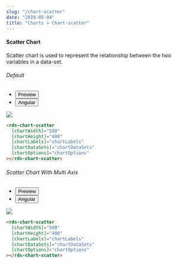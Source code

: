 ```yaml
---
slug: "/chart-scatter"
date: "2019-05-04"
title: "Charts > Chart-scatter"
---
```


<!-- CSS only -->
<link href="https://cdn.jsdelivr.net/npm/bootstrap@5.1.3/dist/css/bootstrap.min.css" rel="stylesheet" integrity="sha384-1BmE4kWBq78iYhFldvKuhfTAU6auU8tT94WrHftjDbrCEXSU1oBoqyl2QvZ6jIW3" crossorigin="anonymous">
<link rel="stylesheet" href="../../../../../../../raaghu/src/assets/css/style-elements.css">
<link rel="stylesheet" href="../../../../../../../raaghu/src/assets/css/main.css">

#### Scatter Chart

<p class="">Scatter chart is used to represent the relationship between the two variables in a data-set.</p>

<section class="py-4">
    <h6>Default</h6>
    <div class="py-3">
      <div class="cust-tabs">
        <ul class="nav nav-tabs" id="myTab" role="tablist">
          <li class="nav-item" role="presentation">
            <button class="nav-link active" id="PreviewBasic-tab" data-bs-toggle="tab" data-bs-target="#PreviewBasic" type="button" role="tab" aria-controls="PreviewBasic" aria-selected="true">Preview </button>
          </li>
          <li class="nav-item" role="presentation">
            <button class="nav-link" id="AngularBasic-tab" data-bs-toggle="tab" data-bs-target="#AngularBasic" type="button" role="tab" aria-controls="AngularBasic" aria-selected="false"><i class="bi bi-code-slash" style="font-size:1.0rem"></i> Angular</button>
          </li>
        </ul>
      </div>
      <div class="tab-content card border" id="myTabContent">
        <div class="tab-pane fade show active" id="PreviewBasic" role="tabpanel" aria-labelledby="PreviewBasic-tab">
          <div class="contents p-5">                                            
            <div class="row">
              <div class="col-md-12">
                <img src="/images/scatter-chart-basic.png" class="img-fluid w-50">
              </div> 
            </div>
          </div>
        </div>
        <div class="tab-pane fade show" id="AngularBasic" role="tabpanel" aria-labelledby="AngularBasic-tab">
          <div class="contents bg-code">
<div class="row  m-0 p-4">

```html
<rds-chart-scatter
  [chartWidth]="500"
  [chartHeight]="400"
  [chartLabels]="chartLabels"
  [chartDataSets]="chartDataSets"
  [chartOptions]="chartOptions"
></rds-chart-scatter>
```

</div>
          </div>
        </div>
      </div>
    </div>
  </section>

  <section class="py-4">
    <h6>Scatter Chart With Multi Axis</h6>
    <div class="py-3">
      <div class="cust-tabs">
        <ul class="nav nav-tabs" id="myTab" role="tablist">
          <li class="nav-item" role="presentation">
            <button class="nav-link active" id="PreviewMulti-tab" data-bs-toggle="tab" data-bs-target="#PreviewMulti" type="button" role="tab" aria-controls="PreviewMulti" aria-selected="true">Preview </button>
          </li>
          <li class="nav-item" role="presentation">
            <button class="nav-link" id="AngularMulti-tab" data-bs-toggle="tab" data-bs-target="#AngularMulti" type="button" role="tab" aria-controls="AngularMulti" aria-selected="false"><i class="bi bi-code-slash" style="font-size:1.0rem"></i>Angular</button>
          </li>
        </ul>
      </div>
      <div class="tab-content card border" id="myTabContent">
        <div class="tab-pane fade show active" id="PreviewMulti" role="tabpanel" aria-labelledby="PreviewMulti-tab">
         <div class="contents p-5">                                            
            <div class="row">
              <div class="col-md-12">
                <img src="/images/scatter-chart-multiseries.png" class="img-fluid w-50">
              </div> 
            </div>
          </div>
        </div>
        <div class="tab-pane fade show" id="AngularMulti" role="tabpanel" aria-labelledby="AngularMulti-tab">
          <div class="contents bg-code">
<div class="row  m-0 p-4">

```html
<rds-chart-scatter
  [chartWidth]="500"
  [chartHeight]="400"
  [chartLabels]="chartLabels"
  [chartDataSets]="chartDataSets"
  [chartOptions]="chartOptions"
></rds-chart-scatter>
```

</div>
          </div>
        </div>
      </div>
    </div>
  </section>


<script src="https://cdn.jsdelivr.net/npm/bootstrap@5.1.3/dist/js/bootstrap.bundle.min.js" integrity="sha384-ka7Sk0Gln4gmtz2MlQnikT1wXgYsOg+OMhuP+IlRH9sENBO0LRn5q+8nbTov4+1p" crossorigin="anonymous"></script>